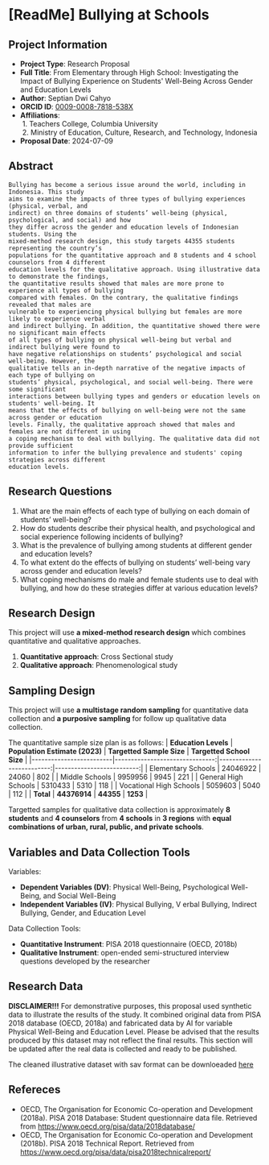 
# [ReadMe] Bullying at Schools

## Project Information

- **Project Type**: Research Proposal  
- **Full Title**: From Elementary through High School: Investigating the Impact of Bullying Experience on Students' Well-Being Across Gender and Education Levels  
- **Author**: Septian Dwi Cahyo  
- **ORCID ID**: [0009-0008-7818-538X](https://orcid.org/0009-0008-7818-538X)  
- **Affiliations**:  
  &nbsp;1. Teachers College, Columbia University  
  &nbsp;2. Ministry of Education, Culture, Research, and Technology, Indonesia  
- **Proposal Date**: 2024-07-09  

## Abstract

```
Bullying has become a serious issue around the world, including in Indonesia. This study
aims to examine the impacts of three types of bullying experiences (physical, verbal, and
indirect) on three domains of students’ well-being (physical, psychological, and social) and how
they differ across the gender and education levels of Indonesian students. Using the
mixed-method research design, this study targets 44355 students representing the country’s
populations for the quantitative approach and 8 students and 4 school counselors from 4 different
education levels for the qualitative approach. Using illustrative data to demonstrate the findings,
the quantitative results showed that males are more prone to experience all types of bullying
compared with females. On the contrary, the qualitative findings revealed that males are
vulnerable to experiencing physical bullying but females are more likely to experience verbal
and indirect bullying. In addition, the quantitative showed there were no significant main effects
of all types of bullying on physical well-being but verbal and indirect bullying were found to
have negative relationships on students’ psychological and social well-being. However, the
qualitative tells an in-depth narrative of the negative impacts of each type of bullying on
students’ physical, psychological, and social well-being. There were some significant
interactions between bullying types and genders or education levels on students' well-being. It
means that the effects of bullying on well-being were not the same across gender or education
levels. Finally, the qualitative approach showed that males and females are not different in using
a coping mechanism to deal with bullying. The qualitative data did not provide sufficient
information to infer the bullying prevalence and students' coping strategies across different
education levels.
```

## Research Questions
1. What are the main effects of each type of bullying on each domain of students’ well-being?
2. How do students describe their physical health, and psychological and social experience following incidents of bullying?
3. What is the prevalence of bullying among students at different gender and education levels?
4. To what extent do the effects of bullying on students’ well-being vary across gender and education levels?
5. What coping mechanisms do male and female students use to deal with bullying, and how do these strategies differ at various education levels? 

## Research Design  
This project will use **a mixed-method research design** which combines quantitative and qualitative approaches.  
1. **Quantitative approach**: Cross Sectional study
2. **Qualitative approach**: Phenomenological study

## Sampling Design
This project will use **a multistage random sampling** for quantitative data collection and **a purposive sampling** for follow up qualitative data collection.

The quantitative sample size plan is as follows:
|   **Education Levels**  | **Population Estimate (2023)** | **Targetted Sample Size** | **Targetted School Size** |
|-------------------------|-------------------------------:|--------------------------:|--------------------------:|
| Elementary Schools      |                       24046922 |                     24060 |                       802 |
| Middle Schools          |                        9959956 |                      9945 |                       221 |
| General High Schools    |                        5310433 |                      5310 |                       118 |
| Vocational High Schools |                        5059603 |                      5040 |                       112 |
| **Total**               |                   **44376914** |                 **44355** |                  **1253** |

Targetted samples for qualitative data collection is approximately **8 students** and **4 counselors** from **4 schools** in **3 regions** with **equal combinations of urban, rural, public, and private schools**.

## Variables and Data Collection Tools

Variables:
- **Dependent Variables (DV)**: Physical Well-Being, Psychological Well-Being, and Social Well-Being
- **Independent Variables (IV)**: Physical Bullying, V erbal Bullying, Indirect Bullying, Gender, and Education
Level

Data Collection Tools:
- **Quantitative Instrument**: PISA 2018 questionnaire (OECD, 2018b)
- **Qualitative Instrument**: open-ended semi-structured interview questions developed by the researcher

## Research Data

**DISCLAIMER!!!** For demonstrative purposes, this proposal used synthetic data to illustrate the results of the study. It combined original data from PISA 2018 database (OECD, 2018a) and fabricated data by AI for variable Physical Well-Being and Education Level. Please be advised that the results produced by this dataset may not reflect the final results. This section will be updated after the real data is collected and ready to be published.

The cleaned illustrative dataset with sav format can be downloeaded [here](https://drive.google.com/drive/folders/1UNuzKbH6HJBUlNTyQUAUKWnYdCI0CPXF)

## Refereces
- OECD, The Organisation for Economic Co-operation and Development (2018a). PISA 2018 Database: Student questionnaire data file. Retrieved from https://www.oecd.org/pisa/data/2018database/
- OECD, The Organisation for Economic Co-operation and Development (2018b). PISA 2018 Technical Report. Retrieved from https://www.oecd.org/pisa/data/pisa2018technicalreport/
